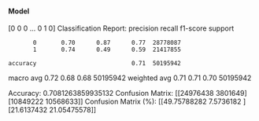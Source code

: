 #### Model
[0 0 0 ... 0 1 0]
Classification Report:
              precision    recall  f1-score   support

           0       0.70      0.87      0.77  28778087
           1       0.74      0.49      0.59  21417855

    accuracy                           0.71  50195942
   macro avg       0.72      0.68      0.68  50195942
weighted avg       0.71      0.71      0.70  50195942

Accuracy: 0.7081263859935132
Confusion Matrix:
[[24976438  3801649]
 [10849222 10568633]]
Confusion Matrix (%):
[[49.75788282  7.5736182 ]
 [21.6137432  21.05475578]]
